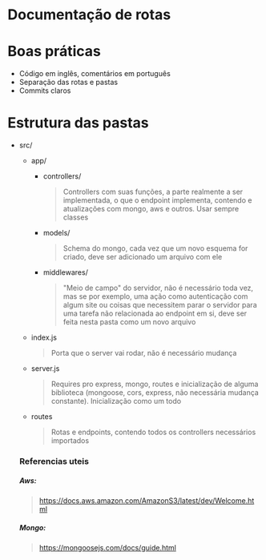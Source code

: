 # Documentação de rotas

# Boas práticas 

* Código em inglês, comentários em português 
* Separação das rotas e pastas
* Commits claros

# Estrutura das pastas

* src/

  * app/
  
    * controllers/
      
      >Controllers com suas funções, a parte realmente a ser implementada, o que o endpoint implementa, contendo e atualizações com mongo, aws e outros. Usar sempre classes
    
    * models/
      
      >Schema do mongo, cada vez que um novo esquema for criado, deve ser adicionado um arquivo com ele 
      
     * middlewares/
     
        >"Meio de campo" do servidor, não é necessário toda vez, mas se por exemplo, uma ação como autenticação com algum site ou coisas que necessitem parar o servidor para uma tarefa não relacionada ao endpoint em si, deve ser feita nesta pasta como um novo arquivo


  * index.js
    
      >Porta que o server vai rodar, não é necessário mudança
  
  * server.js
  
      >Requires pro express, mongo, routes e inicialização de alguma biblioteca (mongoose, cors, express, não necessária mudança constante). Inicialização como um todo
      
  * routes
      
      >Rotas e endpoints, contendo todos os controllers necessários importados
     
  ### Referencias uteis
  
  ##### Aws:
  
  >https://docs.aws.amazon.com/AmazonS3/latest/dev/Welcome.html
  
  ##### Mongo:
  
  >https://mongoosejs.com/docs/guide.html
